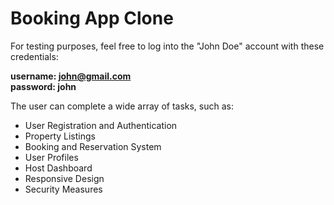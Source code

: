 # Booking App Clone

For testing purposes, feel free to log into the "John Doe" account with these credentials:

**username: john@gmail.com**  
****password**: john**


The user can complete a wide array of tasks, such as:
- User Registration and Authentication
- Property Listings
- Booking and Reservation System
- User Profiles
- Host Dashboard
- Responsive Design
- Security Measures

  
